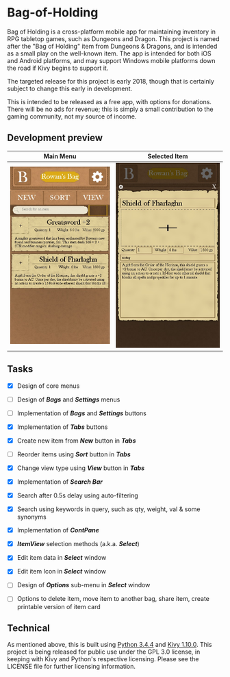 # Bag-of-Holding
Bag of Holding is a cross-platform mobile app for maintaining inventory in RPG tabletop games, such as Dungeons and Dragon. This project is named after the "Bag of Holding" item from Dungeons & Dragons, and is intended as a small play on the well-known item. The app is intended for both iOS and Android platforms, and may support Windows mobile platforms down the road if Kivy begins to support it.

The targeted release for this project is early 2018, though that is certainly subject to change this early in development.

This is intended to be released as a free app, with options for donations. There will be no ads for revenue; this is simply a small contribution to the gaming community, not my source of income.

## Development preview

Main Menu | Selected Item
--------- | -------------
![Main Menu](images/Demo_Screenies/Main.jpg) | ![Selected Item](images/Demo_Screenies/Selection.jpg)

## Tasks
- [x] Design of core menus
- [ ] Design of ***Bags*** and ***Settings*** menus
- [ ] Implementation of ***Bags*** and ***Settings*** buttons
- [x] Implementation of ***Tabs*** buttons
- [x] Create new item from ***New*** button in ***Tabs***
- [ ] Reorder items using ***Sort*** button in ***Tabs***
- [x] Change view type using ***View*** button in ***Tabs***
- [x] Implementation of ***Search Bar***
- [x] Search after 0.5s delay using auto-filtering
- [x] Search using keywords in query, such as qty, weight, val & some synonyms
- [x] Implementation of ***ContPane***
- [x] ***ItemView*** selection methods (a.k.a. ***Select***)
- [x] Edit item data in ***Select*** window
- [x] Edit item Icon in ***Select*** window
- [ ] Design of ***Options*** sub-menu in ***Select*** window
- [ ] Options to delete item, move item to another bag, share item, create printable version of item card


## Technical
As mentioned above, this is built using <a href="https://www.python.org/downloads/release/python-344/">Python 3.4.4</a> and <a href="https://kivy.org/docs/gettingstarted/intro.html">Kivy 1.10.0</a>. This project is being released for public use under the GPL 3.0 license, in keeping with Kivy and Python's respective licensing. Please see the LICENSE file for further licensing information.
